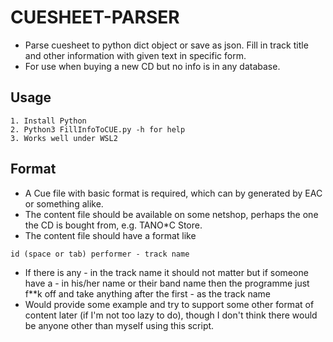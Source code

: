 # CUESHEET-PARSER
- Parse cuesheet to python dict object or save as json. Fill in track title and other information with given text in specific form.
- For use when buying a new CD but no info is in any database.

## Usage
~~~
1. Install Python
2. Python3 FillInfoToCUE.py -h for help
3. Works well under WSL2
~~~
## Format
- A Cue file with basic format is required, which can by generated by EAC or something alike.
- The content file should be available on some netshop, perhaps the one the CD is bought from, e.g. TANO*C Store.
- The content file should have a format like
~~~
id (space or tab) performer - track name
~~~
- If there is any - in the track name it should not matter but if someone have a - in his/her name or their band name then the programme just f**k off and take anything after the first - as the track name
- Would provide some example and try to support some other format of content later (if I'm not too lazy to do), though I don't think there would be anyone other than myself using this script.
